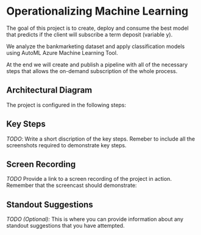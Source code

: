 


# Operationalizing Machine Learning

The goal of this project is to create, deploy and consume the best model that predicts if the client will subscribe a term deposit (variable y).

We analyze the bankmarketing dataset and apply classification models using AutoML Azure Machine Learning Tool.

At the end we will create and publish a pipeline with all of the necessary steps that allows the on-demand subscription of the whole process.


## Architectural Diagram

The project is configured in the following steps:

## Key Steps
*TODO*: Write a short discription of the key steps. Remeber to include all the screenshots required to demonstrate key steps. 

## Screen Recording
*TODO* Provide a link to a screen recording of the project in action. Remember that the screencast should demonstrate:

## Standout Suggestions
*TODO (Optional):* This is where you can provide information about any standout suggestions that you have attempted.
